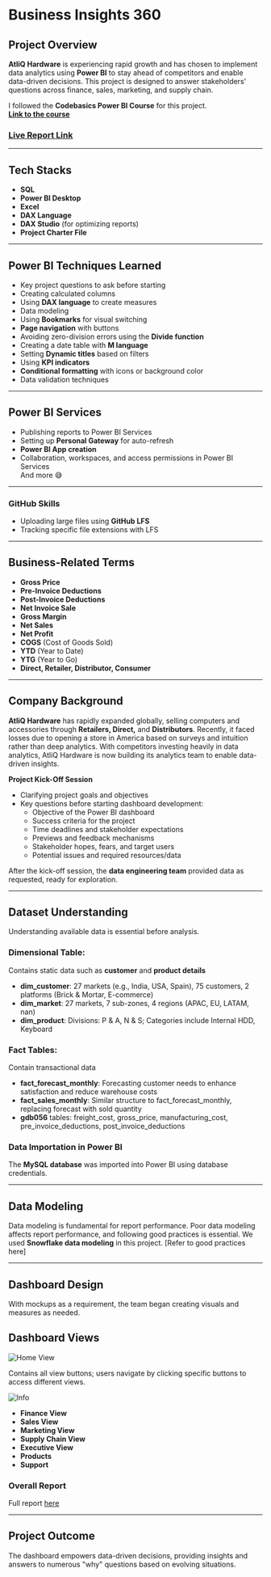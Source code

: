# **Business Insights 360**

## **Project Overview**

**AtliQ Hardware** is experiencing rapid growth and has chosen to implement data analytics using **Power BI** to stay ahead of competitors and enable data-driven decisions. This project is designed to answer stakeholders' questions across finance, sales, marketing, and supply chain.

I followed the **Codebasics Power BI Course** for this project.  
**[Link to the course](https://codebasics.io/powerbi)**

### **[Live Report Link](#)**

---

## **Tech Stacks**

- **SQL**
- **Power BI Desktop**
- **Excel**
- **DAX Language**
- **DAX Studio** (for optimizing reports)
- **Project Charter File**

---

## **Power BI Techniques Learned**

- Key project questions to ask before starting
- Creating calculated columns
- Using **DAX language** to create measures
- Data modeling
- Using **Bookmarks** for visual switching
- **Page navigation** with buttons
- Avoiding zero-division errors using the **Divide function**
- Creating a date table with **M language**
- Setting **Dynamic titles** based on filters
- Using **KPI indicators**
- **Conditional formatting** with icons or background color
- Data validation techniques

---

## **Power BI Services**

- Publishing reports to Power BI Services
- Setting up **Personal Gateway** for auto-refresh
- **Power BI App creation**
- Collaboration, workspaces, and access permissions in Power BI Services  
  And more 😅

---

### **GitHub Skills**

- Uploading large files using **GitHub LFS**
- Tracking specific file extensions with LFS

---

## **Business-Related Terms**

- **Gross Price**
- **Pre-Invoice Deductions**
- **Post-Invoice Deductions**
- **Net Invoice Sale**
- **Gross Margin**
- **Net Sales**
- **Net Profit**
- **COGS** (Cost of Goods Sold)
- **YTD** (Year to Date)
- **YTG** (Year to Go)
- **Direct, Retailer, Distributor, Consumer**

---

## **Company Background**

**AtliQ Hardware** has rapidly expanded globally, selling computers and accessories through **Retailers, Direct,** and **Distributors**. Recently, it faced losses due to opening a store in America based on surveys and intuition rather than deep analytics. With competitors investing heavily in data analytics, AtliQ Hardware is now building its analytics team to enable data-driven insights.

**Project Kick-Off Session**

- Clarifying project goals and objectives
- Key questions before starting dashboard development:
  - Objective of the Power BI dashboard
  - Success criteria for the project
  - Time deadlines and stakeholder expectations
  - Previews and feedback mechanisms
  - Stakeholder hopes, fears, and target users
  - Potential issues and required resources/data

After the kick-off session, the **data engineering team** provided data as requested, ready for exploration.

---

## **Dataset Understanding**

Understanding available data is essential before analysis.

### **Dimensional Table:**
Contains static data such as **customer** and **product details**

- **dim_customer**: 27 markets (e.g., India, USA, Spain), 75 customers, 2 platforms (Brick & Mortar, E-commerce)
- **dim_market**: 27 markets, 7 sub-zones, 4 regions (APAC, EU, LATAM, nan)
- **dim_product**: Divisions: P & A, N & S; Categories include Internal HDD, Keyboard

### **Fact Tables:**
Contain transactional data

- **fact_forecast_monthly**: Forecasting customer needs to enhance satisfaction and reduce warehouse costs
- **fact_sales_monthly**: Similar structure to fact_forecast_monthly, replacing forecast with sold quantity
- **gdb056** tables: freight_cost, gross_price, manufacturing_cost, pre_invoice_deductions, post_invoice_deductions

### **Data Importation in Power BI**

The **MySQL database** was imported into Power BI using database credentials.

---

## **Data Modeling**

Data modeling is fundamental for report performance. Poor data modeling affects report performance, and following good practices is essential. We used **Snowflake data modeling** in this project. [Refer to good practices here]

---

## **Dashboard Design**

With mockups as a requirement, the team began creating visuals and measures as needed.

## **Dashboard Views**

![Home View](https://github.com/abhisheknareshtumdam/Business_Insights_360/blob/main/Resources/Home.gif)

Contains all view buttons; users navigate by clicking specific buttons to access different views.

![Info](https://github.com/abhisheknareshtumdam/Business_Insights_360/blob/main/Resource/INFO.gif)

- **Finance View**
- **Sales View**
- **Marketing View**
- **Supply Chain View**
- **Executive View**
- **Products**
- **Support**

### **Overall Report**  
Full report [here](#)

---

## **Project Outcome**

The dashboard empowers data-driven decisions, providing insights and answers to numerous "why" questions based on evolving situations.
